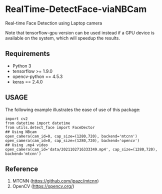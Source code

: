 # RealTime-DetectFace-viaNBCam

Real-time Face Detection using Laptop camera

Note that tensorflow-gpu version can be used instead if a GPU device is available on the system, which will speedup the results.

## Requirements

* Python 3
* tensorflow >= 1.9.0
* opencv-python == 4.5.3
* keras == 2.4.0

## USAGE

The following example illustrates the ease of use of this package:

    import cv2 
    from datetime import datetime
    from utils.detect_face import FaceDector
    ## Using NBcam
    open_camera(cam_id=0, cap_size=(1280,720), backend='mtcnn')
    open_camera(cam_id=0, cap_size=(1280,720), backend='opencv')
    ## Using .mp4 video 
    open_camera(cam_id='data/2021102716333349.mp4', cap_size=(1280,720), backend='mtcnn')


## Reference

1. MTCNN (https://github.com/ipazc/mtcnn)
2. OpenCV (https://opencv.org/)
